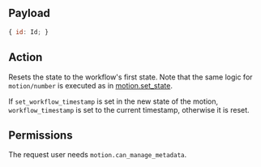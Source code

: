 ## Payload
```js
{ id: Id; }
```

## Action
Resets the state to the workflow's first state. Note that the same logic for `motion/number` is executed as in [motion.set_state](motion.set_state.md).

If `set_workflow_timestamp` is set in the new state of the motion, `workflow_timestamp` is set to the current timestamp, otherwise it is reset.

## Permissions
The request user needs `motion.can_manage_metadata`.
